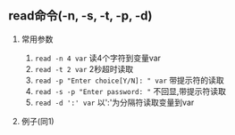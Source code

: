 ## read命令(-n, -s, -t, -p, -d)

1. 常用参数
   1. `read -n 4 var` 读4个字符到变量var
   2. `read -t 2 var` 2秒超时读取
   3. `read -p "Enter choice[Y/N]: " var` 带提示符的读取
   4. `read -s -p "Enter password: "` 不回显,带提示符读取
   5. `read -d ':' var` 以':'为分隔符读取变量到var

2. 例子(同1)

